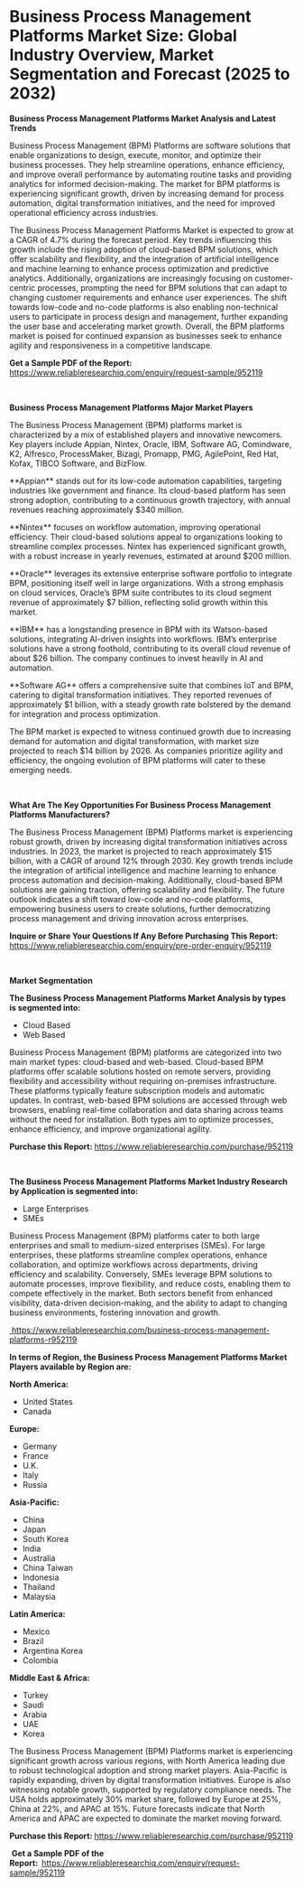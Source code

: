 <p><h1>Business Process Management Platforms Market Size: Global Industry Overview, Market Segmentation and Forecast (2025 to 2032)</h1></p><p><strong>Business Process Management Platforms Market Analysis and Latest Trends</strong></p>
<p><p>Business Process Management (BPM) Platforms are software solutions that enable organizations to design, execute, monitor, and optimize their business processes. They help streamline operations, enhance efficiency, and improve overall performance by automating routine tasks and providing analytics for informed decision-making. The market for BPM platforms is experiencing significant growth, driven by increasing demand for process automation, digital transformation initiatives, and the need for improved operational efficiency across industries.</p><p>The Business Process Management Platforms Market is expected to grow at a CAGR of 4.7% during the forecast period. Key trends influencing this growth include the rising adoption of cloud-based BPM solutions, which offer scalability and flexibility, and the integration of artificial intelligence and machine learning to enhance process optimization and predictive analytics. Additionally, organizations are increasingly focusing on customer-centric processes, prompting the need for BPM solutions that can adapt to changing customer requirements and enhance user experiences. The shift towards low-code and no-code platforms is also enabling non-technical users to participate in process design and management, further expanding the user base and accelerating market growth. Overall, the BPM platforms market is poised for continued expansion as businesses seek to enhance agility and responsiveness in a competitive landscape.</p></p>
<p><strong>Get a Sample PDF of the Report:&nbsp;</strong> <a href="https://www.reliableresearchiq.com/enquiry/request-sample/952119?utm_campaign=3443&utm_medium=2&utm_source=Github&utm_content=ia&utm_term=17042025&utm_id=business-process-management-platforms">https://www.reliableresearchiq.com/enquiry/request-sample/952119</a></p>
<p>&nbsp;</p>
<p><strong>Business Process Management Platforms Major Market Players</strong></p>
<p><p>The Business Process Management (BPM) platforms market is characterized by a mix of established players and innovative newcomers. Key players include Appian, Nintex, Oracle, IBM, Software AG, Comindware, K2, Alfresco, ProcessMaker, Bizagi, Promapp, PMG, AgilePoint, Red Hat, Kofax, TIBCO Software, and BizFlow.</p><p>**Appian** stands out for its low-code automation capabilities, targeting industries like government and finance. Its cloud-based platform has seen strong adoption, contributing to a continuous growth trajectory, with annual revenues reaching approximately $340 million.</p><p>**Nintex** focuses on workflow automation, improving operational efficiency. Their cloud-based solutions appeal to organizations looking to streamline complex processes. Nintex has experienced significant growth, with a robust increase in yearly revenues, estimated at around $200 million.</p><p>**Oracle** leverages its extensive enterprise software portfolio to integrate BPM, positioning itself well in large organizations. With a strong emphasis on cloud services, Oracle’s BPM suite contributes to its cloud segment revenue of approximately $7 billion, reflecting solid growth within this market.</p><p>**IBM** has a longstanding presence in BPM with its Watson-based solutions, integrating AI-driven insights into workflows. IBM’s enterprise solutions have a strong foothold, contributing to its overall cloud revenue of about $26 billion. The company continues to invest heavily in AI and automation.</p><p>**Software AG** offers a comprehensive suite that combines IoT and BPM, catering to digital transformation initiatives. They reported revenues of approximately $1 billion, with a steady growth rate bolstered by the demand for integration and process optimization.</p><p>The BPM market is expected to witness continued growth due to increasing demand for automation and digital transformation, with market size projected to reach $14 billion by 2026. As companies prioritize agility and efficiency, the ongoing evolution of BPM platforms will cater to these emerging needs.</p></p>
<p>&nbsp;</p>
<p><strong>What Are The Key Opportunities For Business Process Management Platforms Manufacturers?</strong></p>
<p><p>The Business Process Management (BPM) Platforms market is experiencing robust growth, driven by increasing digital transformation initiatives across industries. In 2023, the market is projected to reach approximately $15 billion, with a CAGR of around 12% through 2030. Key growth trends include the integration of artificial intelligence and machine learning to enhance process automation and decision-making. Additionally, cloud-based BPM solutions are gaining traction, offering scalability and flexibility. The future outlook indicates a shift toward low-code and no-code platforms, empowering business users to create solutions, further democratizing process management and driving innovation across enterprises.</p></p>
<p><strong>Inquire or Share Your Questions If Any Before Purchasing This Report:</strong> <a href="https://www.reliableresearchiq.com/enquiry/pre-order-enquiry/952119?utm_campaign=3443&utm_medium=2&utm_source=Github&utm_content=ia&utm_term=17042025&utm_id=business-process-management-platforms">https://www.reliableresearchiq.com/enquiry/pre-order-enquiry/952119</a></p>
<p>&nbsp;</p>
<p><strong>Market Segmentation</strong></p>
<p><strong>The Business Process Management Platforms Market Analysis by types is segmented into:</strong></p>
<p><ul><li>Cloud Based</li><li>Web Based</li></ul></p>
<p><p>Business Process Management (BPM) platforms are categorized into two main market types: cloud-based and web-based. Cloud-based BPM platforms offer scalable solutions hosted on remote servers, providing flexibility and accessibility without requiring on-premises infrastructure. These platforms typically feature subscription models and automatic updates. In contrast, web-based BPM solutions are accessed through web browsers, enabling real-time collaboration and data sharing across teams without the need for installation. Both types aim to optimize processes, enhance efficiency, and improve organizational agility.</p></p>
<p><strong>Purchase this Report:&nbsp;</strong><a href="https://www.reliableresearchiq.com/purchase/952119?utm_campaign=3443&utm_medium=2&utm_source=Github&utm_content=ia&utm_term=17042025&utm_id=business-process-management-platforms">https://www.reliableresearchiq.com/purchase/952119</a></p>
<p>&nbsp;</p>
<p><strong>The Business Process Management Platforms Market Industry Research by Application is segmented into:</strong></p>
<p><ul><li>Large Enterprises</li><li>SMEs</li></ul></p>
<p><p>Business Process Management (BPM) platforms cater to both large enterprises and small to medium-sized enterprises (SMEs). For large enterprises, these platforms streamline complex operations, enhance collaboration, and optimize workflows across departments, driving efficiency and scalability. Conversely, SMEs leverage BPM solutions to automate processes, improve flexibility, and reduce costs, enabling them to compete effectively in the market. Both sectors benefit from enhanced visibility, data-driven decision-making, and the ability to adapt to changing business environments, fostering innovation and growth.</p></p>
<p><a href="https://www.reliableresearchiq.com/business-process-management-platforms-r952119?utm_campaign=3443&utm_medium=2&utm_source=Github&utm_content=ia&utm_term=17042025&utm_id=business-process-management-platforms">&nbsp;https://www.reliableresearchiq.com/business-process-management-platforms-r952119</a></p>
<p><strong>In terms of Region, the Business Process Management Platforms Market Players available by Region are:</strong></p>
<p>
    <p> <strong> North America: </strong>
        <ul>
            <li>United States</li>
            <li>Canada</li>
        </ul>
        </p> 
    <p> <strong> Europe: </strong>
        <ul>
            <li>Germany</li>
            <li>France</li>
            <li>U.K.</li>
            <li>Italy</li>
            <li>Russia</li>
        </ul>
        </p> 
    <p> <strong> Asia-Pacific: </strong>
        <ul>
            <li>China</li>
            <li>Japan</li>
            <li>South Korea</li>
            <li>India</li>
            <li>Australia</li>
            <li>China Taiwan</li>
            <li>Indonesia</li>
            <li>Thailand</li>
            <li>Malaysia</li>
        </ul>
        </p> 
    <p> <strong> Latin America: </strong>
        <ul>
            <li>Mexico</li>
            <li>Brazil</li>
            <li>Argentina Korea</li>
            <li>Colombia</li>
        </ul>
        </p> 
    <p> <strong> Middle East & Africa: </strong>
        <ul>
            <li>Turkey</li>
            <li>Saudi</li>
            <li>Arabia</li>
            <li>UAE</li>
            <li>Korea</li>
        </ul>
    </p>
    </p>
<p><p>The Business Process Management (BPM) Platforms market is experiencing significant growth across various regions, with North America leading due to robust technological adoption and strong market players. Asia-Pacific is rapidly expanding, driven by digital transformation initiatives. Europe is also witnessing notable growth, supported by regulatory compliance needs. The USA holds approximately 30% market share, followed by Europe at 25%, China at 22%, and APAC at 15%. Future forecasts indicate that North America and APAC are expected to dominate the market moving forward.</p></p>
<p><strong>Purchase this Report: </strong><a href="https://www.reliableresearchiq.com/purchase/952119?utm_campaign=3443&utm_medium=2&utm_source=Github&utm_content=ia&utm_term=17042025&utm_id=business-process-management-platforms">https://www.reliableresearchiq.com/purchase/952119</a></p>
<p>&nbsp;<strong>Get a Sample PDF of the Report:&nbsp;&nbsp;</strong><a href="https://www.reliableresearchiq.com/enquiry/request-sample/952119?utm_campaign=3443&utm_medium=2&utm_source=Github&utm_content=ia&utm_term=17042025&utm_id=business-process-management-platforms">https://www.reliableresearchiq.com/enquiry/request-sample/952119</a></p>
<p><strong></strong></p>
<p><p></p><p></p><p></p></p>